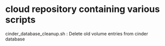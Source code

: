 # cloud repository containing various scripts


cinder_database_cleanup.sh : Delete old volume  entries from cinder database
